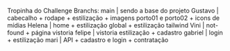 Tropinha do Challenge 
    Branchs: 
    main | sendo a base do projeto 
    Gustavo | cabecalho + rodape + estilização + imagens porto01 e porto02 + icons de mídias
    Helena | home + estilização global + estilização tailwind 
    Vini | not-found + página vistoria
    felipe | vistoria estilização + cadastro 
    gabriel | login + estilização 
    mari | API + cadastro e login + contratação 


    